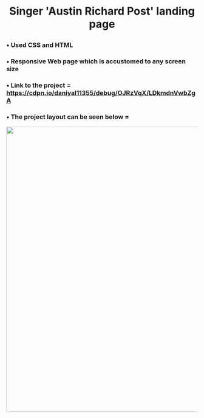 

# <p align = "center" > Singer 'Austin Richard Post' landing page </p>   

###  • Used CSS and HTML 
###  • Responsive Web page which is accustomed to any screen size 
###  • Link to the project = https://cdpn.io/daniyal11355/debug/OJRzVqX/LDkmdnVwbZgA
###  • The project layout can be seen below = 


<p align = "center" >
<img src="https://github.com/aqib-javed1119/aqib-javed1119/blob/main/Projects/Web%20dev%20projects/Responsive%20Web%20design%20projects/Singer%20landing%20page/src/Singer.png"width="750" height="750" />









